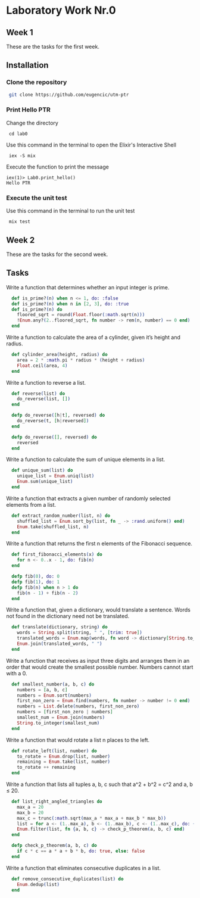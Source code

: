 # Laboratory Work Nr.0

## Week 1

These are the tasks for the first week.

## Installation

### Clone the repository

```bash
 git clone https://github.com/eugencic/utm-ptr
```

### Print Hello PTR

Change the directory

```
 cd lab0
```

Use this command in the terminal to open the Elixir's Interactive Shell

```
 iex -S mix
```

Execute the function to print the message

```
iex(1)> Lab0.print_hello()
Hello PTR
```

### Execute the unit test

Use this command in the terminal to run the unit test

```
 mix test
```

## Week 2

These are the tasks for the second week.

## Tasks

Write a function that determines whether an input integer is prime.

```elixir
  def is_prime?(n) when n <= 1, do: :false
  def is_prime?(n) when n in [2, 3], do: :true
  def is_prime?(n) do
    floored_sqrt = round(Float.floor(:math.sqrt(n)))
    !Enum.any?(2..floored_sqrt, fn number -> rem(n, number) == 0 end)
  end
``` 
 
Write a function to calculate the area of a cylinder, given it’s height and radius.

```elixir
  def cylinder_area(height, radius) do
    area = 2 * :math.pi * radius * (height + radius)
    Float.ceil(area, 4)
  end
```

Write a function to reverse a list.

```elixir
  def reverse(list) do
    do_reverse(list, [])
  end

  defp do_reverse([h|t], reversed) do
    do_reverse(t, [h|reversed])
  end

  defp do_reverse([], reversed) do
    reversed
  end
```

Write a function to calculate the sum of unique elements in a list.

```elixir
  def unique_sum(list) do
    unique_list = Enum.uniq(list)
    Enum.sum(unique_list)
  end
```

Write a function that extracts a given number of randomly selected elements from a list.

```elixir
  def extract_random_number(list, n) do
    shuffled_list = Enum.sort_by(list, fn _ -> :rand.uniform() end)
    Enum.take(shuffled_list, n)
  end
```

Write a function that returns the first n elements of the Fibonacci sequence.

```elixir
  def first_fibonacci_elements(x) do
    for n <- 0..x - 1, do: fib(n)
  end

  defp fib(0), do: 0
  defp fib(1), do: 1
  defp fib(n) when n > 1 do
    fib(n - 1) + fib(n - 2)
  end
```

Write a function that, given a dictionary, would translate a sentence. Words not found in the dictionary need not be translated.

```elixir
  def translate(dictionary, string) do
    words = String.split(string, " ", [trim: true])
    translated_words = Enum.map(words, fn word -> dictionary[String.to_atom(word)] || word end)
    Enum.join(translated_words, " ")
  end
```

Write a function that receives as input three digits and arranges them in an order that would create the smallest possible number. Numbers cannot start with a 0.

```elixir
  def smallest_number(a, b, c) do
    numbers = [a, b, c]
    numbers = Enum.sort(numbers)
    first_non_zero = Enum.find(numbers, fn number -> number != 0 end)
    numbers = List.delete(numbers, first_non_zero)
    numbers = [first_non_zero | numbers]
    smallest_num = Enum.join(numbers)
    String.to_integer(smallest_num)
  end
```

Write a function that would rotate a list n places to the left.

```elixir
  def rotate_left(list, number) do
    to_rotate = Enum.drop(list, number)
    remaining = Enum.take(list, number)
    to_rotate ++ remaining
  end
```

Write a function that lists all tuples a, b, c such that a^2 + b^2 = c^2 and a, b ≤ 20.

```elixir
  def list_right_angled_triangles do
    max_a = 20
    max_b = 20
    max_c = trunc(:math.sqrt(max_a * max_a + max_b * max_b))
    list = for a <- (1..max_a), b <- (1..max_b), c <- (1..max_c), do: {a, b, c}
    Enum.filter(list, fn {a, b, c} -> check_p_theorem(a, b, c) end)
  end

  defp check_p_theorem(a, b, c) do
    if c * c == a * a + b * b, do: true, else: false
  end
```

Write a function that eliminates consecutive duplicates in a list.

```elixir
  def remove_consecutive_duplicates(list) do
    Enum.dedup(list)
  end
```